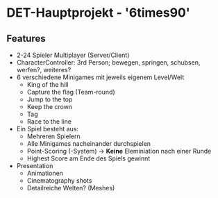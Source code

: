 # DET-Hauptprojekt - '6times90'

## Features
- 2-24 Spieler Multiplayer (Server/Client)
- CharacterController: 3rd Person; bewegen, springen, schubsen, werfen?, weiteres?
- 6 verschiedene Minigames mit jeweils eigenem Level/Welt
  - King of the hill
  - Capture the flag (Team-round)
  - Jump to the top
  - Keep the crown
  - Tag
  - Race to the line
- Ein Spiel besteht aus:
  - Mehreren Spielern
  - Alle Minigames nacheinander durchspielen
  - Point-Scoring (-System) -> **Keine** Eleminiation nach einer Runde
  - Highest Score am Ende des Spiels gewinnt
- Presentation
  - Animationen
  - Cinematography shots
  - Detailreiche Welten? (Meshes)
